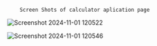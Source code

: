         Screen Shots of calculator aplication page

![Screenshot 2024-11-01 120522](https://github.com/user-attachments/assets/c0fc17e7-305c-4b41-abe5-3eae13120369)

![Screenshot 2024-11-01 120546](https://github.com/user-attachments/assets/70642e77-9886-4beb-ad22-373cea935d69)
